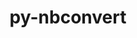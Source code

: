 ---
title: "py-nbconvert"
layout: cache
categories: [package, v0.20.0]
meta: {"versions": ["7.0.0"], "compilers": ["gcc@=11.1.0"], "oss": ["ubuntu20.04"], "platforms": ["linux"], "targets": ["ppc64le", "x86_64_v3"], "stacks": ["data-vis-sdk", "e4s", "e4s-power", "root"], "num_specs": 10, "num_specs_by_stack": {"root": 10, "e4s-power": 3, "data-vis-sdk": 4, "e4s": 3}}
spec_details: [{"hash": "ebgqkn33dwhiesxntltpwrax4ngrrrda", "compiler": "gcc@=11.1.0", "versions": ["7.0.0"], "os": "ubuntu20.04", "platform": "linux", "target": "ppc64le", "variants": ["build_system=python_pip", "+serve"], "stacks": ["root", "e4s-power"], "size": "-", "tarball": "https://binaries.spack.io/v0.20.0/build_cache/linux-ubuntu20.04-ppc64le/gcc-11.1.0/py-nbconvert-7.0.0/linux-ubuntu20.04-ppc64le-gcc-11.1.0-py-nbconvert-7.0.0-ebgqkn33dwhiesxntltpwrax4ngrrrda.spack"}, {"hash": "6injlg2cqtdi6cnxqemzczhqn4iwbmlv", "compiler": "gcc@=11.1.0", "versions": ["7.0.0"], "os": "ubuntu20.04", "platform": "linux", "target": "ppc64le", "variants": ["build_system=python_pip", "+serve"], "stacks": ["root", "e4s-power"], "size": "-", "tarball": "https://binaries.spack.io/v0.20.0/build_cache/linux-ubuntu20.04-ppc64le/gcc-11.1.0/py-nbconvert-7.0.0/linux-ubuntu20.04-ppc64le-gcc-11.1.0-py-nbconvert-7.0.0-6injlg2cqtdi6cnxqemzczhqn4iwbmlv.spack"}, {"hash": "iom2dpkpmmfa2mzxipx2vel5tg553dgn", "compiler": "gcc@=11.1.0", "versions": ["7.0.0"], "os": "ubuntu20.04", "platform": "linux", "target": "ppc64le", "variants": ["build_system=python_pip", "+serve"], "stacks": ["root", "e4s-power"], "size": "-", "tarball": "https://binaries.spack.io/v0.20.0/build_cache/linux-ubuntu20.04-ppc64le/gcc-11.1.0/py-nbconvert-7.0.0/linux-ubuntu20.04-ppc64le-gcc-11.1.0-py-nbconvert-7.0.0-iom2dpkpmmfa2mzxipx2vel5tg553dgn.spack"}, {"hash": "qzyp5fa4757t7tmdno6k4hw52op6pe7i", "compiler": "gcc@=11.1.0", "versions": ["7.0.0"], "os": "ubuntu20.04", "platform": "linux", "target": "x86_64_v3", "variants": ["build_system=python_pip", "+serve"], "stacks": ["root", "data-vis-sdk"], "size": "-", "tarball": "https://binaries.spack.io/v0.20.0/build_cache/linux-ubuntu20.04-x86_64_v3/gcc-11.1.0/py-nbconvert-7.0.0/linux-ubuntu20.04-x86_64_v3-gcc-11.1.0-py-nbconvert-7.0.0-qzyp5fa4757t7tmdno6k4hw52op6pe7i.spack"}, {"hash": "i2gbe5a7ashi2ibggmfii3o3jcpliffq", "compiler": "gcc@=11.1.0", "versions": ["7.0.0"], "os": "ubuntu20.04", "platform": "linux", "target": "x86_64_v3", "variants": ["build_system=python_pip", "+serve"], "stacks": ["root", "e4s"], "size": "-", "tarball": "https://binaries.spack.io/v0.20.0/build_cache/linux-ubuntu20.04-x86_64_v3/gcc-11.1.0/py-nbconvert-7.0.0/linux-ubuntu20.04-x86_64_v3-gcc-11.1.0-py-nbconvert-7.0.0-i2gbe5a7ashi2ibggmfii3o3jcpliffq.spack"}, {"hash": "qoglipdrayylrxcn2edveetrb5lyzvjz", "compiler": "gcc@=11.1.0", "versions": ["7.0.0"], "os": "ubuntu20.04", "platform": "linux", "target": "x86_64_v3", "variants": ["build_system=python_pip", "+serve"], "stacks": ["root", "data-vis-sdk"], "size": "-", "tarball": "https://binaries.spack.io/v0.20.0/build_cache/linux-ubuntu20.04-x86_64_v3/gcc-11.1.0/py-nbconvert-7.0.0/linux-ubuntu20.04-x86_64_v3-gcc-11.1.0-py-nbconvert-7.0.0-qoglipdrayylrxcn2edveetrb5lyzvjz.spack"}, {"hash": "qz2nokgpulobzzzxf2xle6f5u6es6fq6", "compiler": "gcc@=11.1.0", "versions": ["7.0.0"], "os": "ubuntu20.04", "platform": "linux", "target": "x86_64_v3", "variants": ["build_system=python_pip", "+serve"], "stacks": ["root", "data-vis-sdk"], "size": "-", "tarball": "https://binaries.spack.io/v0.20.0/build_cache/linux-ubuntu20.04-x86_64_v3/gcc-11.1.0/py-nbconvert-7.0.0/linux-ubuntu20.04-x86_64_v3-gcc-11.1.0-py-nbconvert-7.0.0-qz2nokgpulobzzzxf2xle6f5u6es6fq6.spack"}, {"hash": "yf7o7igpwi3n3utniuiudivepi5eyov4", "compiler": "gcc@=11.1.0", "versions": ["7.0.0"], "os": "ubuntu20.04", "platform": "linux", "target": "x86_64_v3", "variants": ["build_system=python_pip", "+serve"], "stacks": ["root", "data-vis-sdk"], "size": "-", "tarball": "https://binaries.spack.io/v0.20.0/build_cache/linux-ubuntu20.04-x86_64_v3/gcc-11.1.0/py-nbconvert-7.0.0/linux-ubuntu20.04-x86_64_v3-gcc-11.1.0-py-nbconvert-7.0.0-yf7o7igpwi3n3utniuiudivepi5eyov4.spack"}, {"hash": "gqji5efhkn7dmxgymavosmjicfqrru6u", "compiler": "gcc@=11.1.0", "versions": ["7.0.0"], "os": "ubuntu20.04", "platform": "linux", "target": "x86_64_v3", "variants": ["build_system=python_pip", "+serve"], "stacks": ["root", "e4s"], "size": "-", "tarball": "https://binaries.spack.io/v0.20.0/build_cache/linux-ubuntu20.04-x86_64_v3/gcc-11.1.0/py-nbconvert-7.0.0/linux-ubuntu20.04-x86_64_v3-gcc-11.1.0-py-nbconvert-7.0.0-gqji5efhkn7dmxgymavosmjicfqrru6u.spack"}, {"hash": "kx3flgce7v3kbkgvfib7rfhqqzgoryze", "compiler": "gcc@=11.1.0", "versions": ["7.0.0"], "os": "ubuntu20.04", "platform": "linux", "target": "x86_64_v3", "variants": ["build_system=python_pip", "+serve"], "stacks": ["root", "e4s"], "size": "-", "tarball": "https://binaries.spack.io/v0.20.0/build_cache/linux-ubuntu20.04-x86_64_v3/gcc-11.1.0/py-nbconvert-7.0.0/linux-ubuntu20.04-x86_64_v3-gcc-11.1.0-py-nbconvert-7.0.0-kx3flgce7v3kbkgvfib7rfhqqzgoryze.spack"}]
---